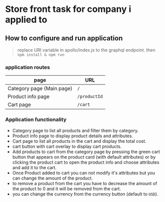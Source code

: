 # Store front task for company i applied to

## How to configure and run application

> replace URI variable in apollo/index.js to the graphql endpoint.
> then `npm install & npm run`

### application routes

| page                      | URL          |
| ------------------------- | ------------ |
| Category page (Main page) | `/`          |
| Product info page         | `/productId` |
| Cart page                 | `/cart`      |

### Application functionality

- Category page to list all products and filter them by category.
- Product info page to display product details and attributes.
- Cart page to list all products in the cart and display the total cost.
- cart button with cart overlay to display cart products.
- Add products to cart from the category page by pressing the green cart button that appears on the product card (with default attributes) or by clicking the product cart to open the product info and choose attributes and add it to the cart.
- Once Product added to cart you can not modify it's attributes but you can change the amount of the product.
- to remove a product from the cart you have to decrease the amount of the product to 0 and it will be removed from the cart.
- you can change the currency from the currency button (default to `USD`).
